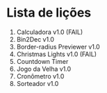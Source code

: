 # Lista de lições

1. Calculadora v1.0 (FAIL)
2. Bin2Dec v1.0
3. Border-radius Previewer v1.0
4. Christmas Lights v1.0 (FAIL)
5. Countdown Timer
6. Jogo da Velha v1.0
7. Cronômetro v1.0
8. Sorteador v1.0